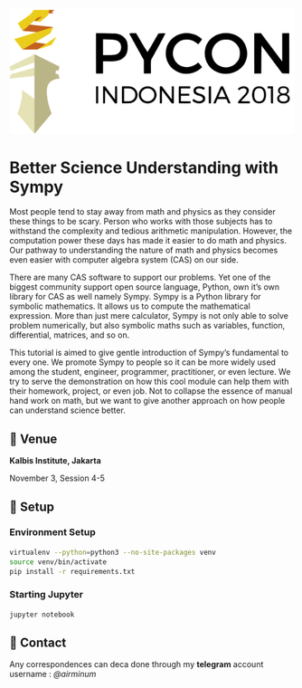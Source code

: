 <p align="center">
  <img src="img/pycon_logo.png">
</p>


# Better Science Understanding with Sympy

Most people tend to stay away from math and physics as they consider these things to be scary. Person who works with those subjects has to withstand the complexity and tedious arithmetic manipulation. However, the computation power these days has made it easier to do math and physics. Our pathway to understanding the nature of math and physics becomes even easier with computer algebra system (CAS) on our side.

There are many CAS software to support our problems. Yet one of the biggest community support open source language, Python, own it’s own library for CAS as well namely Sympy. Sympy is a Python library for symbolic mathematics. It allows us to compute the mathematical expression. More than just mere calculator, Sympy is not only able to solve problem numerically, but also symbolic maths such as variables, function, differential, matrices, and so on.

This tutorial is aimed to give gentle introduction of Sympy’s fundamental to every one. We promote Sympy to people so it can be more widely used among the student, engineer, programmer, practitioner, or even lecture. We try to serve the demonstration on how this cool module can help them with their homework, project, or even job. Not to collapse the essence of manual hand work on math, but we want to give another approach on how people can understand science better.



## :triangular_flag_on_post: Venue

**Kalbis Institute, Jakarta**

November 3, Session 4-5 



## :wrench: Setup
### Environment Setup
```bash
virtualenv --python=python3 --no-site-packages venv
source venv/bin/activate
pip install -r requirements.txt
```
### Starting Jupyter
```bash
jupyter notebook
```



## :email: Contact 

Any correspondences can deca done through my **telegram** account username : *@airminum*